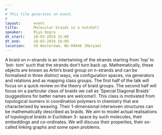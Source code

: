 ```yaml
---
#
# This file generates an event.
#
layout:      event
title:       Molecular braids in a nutshell
speaker:     Riya Dogra
dt_start:    18-03-2024 15:00
dt_end:      18-03-2024 16:00
location:    VU Amsterdam, NU-09A46 (Maryam)
---
```


A braid on n-strands is an intertwining of the strands starting from ’top’ to ’bot- tom’ such that the strands don’t turn back up. Mathematically, these objects are known as Artin’s braid group on n-strands and can be formalised in three distinct ways, via configuration spaces, via generators and relations and as mapping class groups. The first half of the talk will focus on a quick review on the theory of braid groups.
The second half will focus on a particular class of braids we call as ’Special Diagonal Braids’ (suggestions for better names are welcome!). This class is motivated from topological isomers in coordination polymers in chemistry that are characterised by weaving. Their 1-dimensional interwoven structures can be mathematically described as braids. We aim to model actual realisations of topological braids in Euclidean 3- space by such molecules, their embeddings and co-ordinates. We will discuss their properties, their so-called linking graphs and some open problems.